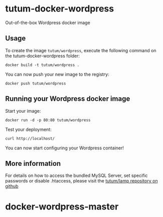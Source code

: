 tutum-docker-wordpress
======================

Out-of-the-box Wordpress docker image


Usage
-----

To create the image `tutum/wordpress`, execute the following command on the tutum-docker-wordpress folder:

	docker build -t tutum/wordpress .

You can now push your new image to the registry:

	docker push tutum/wordpress


Running your Wordpress docker image
-----------------------------------

Start your image:

	docker run -d -p 80:80 tutum/wordpress

Test your deployment:

	curl http://localhost/

You can now start configuring your Wordpress container!


More information
----------------

For details on how to access the bundled MySQL Server, set specific passwords or disable .htaccess,
please visit the [tutum/lamp repository on github](https://github.com/tutumcloud/tutum-docker-lamp)
# docker-wordpress-master
